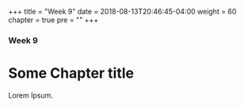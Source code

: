 +++
title = "Week 9"
date = 2018-08-13T20:46:45-04:00
weight = 60
chapter = true
pre = "<b></b>"
+++

### Week 9

# Some Chapter title

Lorem Ipsum.